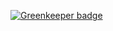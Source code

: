 
[![Greenkeeper badge](https://badges.greenkeeper.io/saikatharryc/payumoney-node-sample.svg)](https://greenkeeper.io/)
